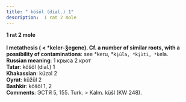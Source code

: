 ```yaml
---
title: " köšöl (dial.) 1"
description:  1 rat 2 mole
---
```

<strong> 1 rat 2 mole</strong><br><br>
<strong>l metathesis ( < *keler-ǯegene). Cf. a number of similar roots, with a possibility of contaminations</strong>:  see *keru, *k`i̯ū́ĺa, *ki̯ùti, *k`ela.<br>
<strong>Russian meaning</strong>:  1 крыса 2 крот<br>
<strong>Tatar</strong>:  köšöl (dial.) 1<br>
<strong>Khakassian</strong>:  küzǝl 2<br>
<strong>Oyrat</strong>:  küžül 2<br>
<strong>Bashkir</strong>:  köšöl 1, 2<br>
<strong>Comments</strong>:  ЭСТЯ 5, 155. Turk. > Kalm. küšl (KW 248).<br>



